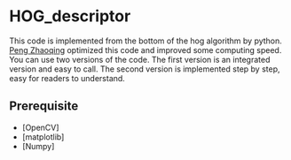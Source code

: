 # HOG_descriptor

This code is implemented from the bottom of the hog algorithm by python. [Peng Zhaoqing](https://github.com/PENGZhaoqing) optimized this code and improved some computing speed. You can use two versions of the code. The first version is an integrated version and easy to call. The second version is implemented step by step, easy for readers to understand.

## Prerequisite
* [OpenCV]
* [matplotlib]
* [Numpy]
